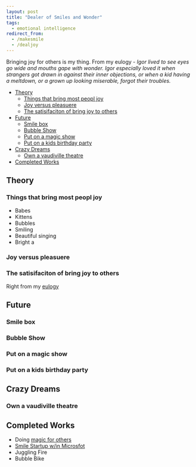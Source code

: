 ```yaml
---
layout: post
title: "Dealer of Smiles and Wonder"
tags:
  - emotional intelligence
redirect_from:
  - /makesmile
  - /dealjoy
---
```


Bringing joy for others is my thing. From my eulogy - _Igor lived to see eyes go wide and mouths gape with wonder. Igor especially loved it when strangers got drawn in against their inner objections, or when a kid having a meltdown, or a grown up looking miserable, forgot their troubles._

<!-- prettier-ignore-start -->

<!-- vim-markdown-toc GFM -->

- [Theory](#theory)
    - [Things that bring most peopl joy](#things-that-bring-most-peopl-joy)
    - [Joy versus pleasuere](#joy-versus-pleasuere)
    - [The satisifaciton of bring joy to others](#the-satisifaciton-of-bring-joy-to-others)
- [Future](#future)
    - [Smile box](#smile-box)
    - [Bubble Show](#bubble-show)
    - [Put on a magic show](#put-on-a-magic-show)
    - [Put on a kids birthday party](#put-on-a-kids-birthday-party)
- [Crazy Dreams](#crazy-dreams)
    - [Own a vaudiville theatre](#own-a-vaudiville-theatre)
- [Completed Works](#completed-works)

<!-- vim-markdown-toc -->
<!-- prettier-ignore-end -->

## Theory

### Things that bring most peopl joy

- Babes
- Kittens
- Bubbles
- Smiling
- Beautiful singing
- Bright a

### Joy versus pleasuere

### The satisifaciton of bring joy to others

Right from my [eulogy](/eulogy)

## Future

### Smile box

### Bubble Show

### Put on a magic show

### Put on a kids birthday party

## Crazy Dreams

### Own a vaudiville theatre

## Completed Works

- Doing [magic for others](/magic)
- [Smile Startup w/in Microsfot](https://igsmilebox.blogspot.com)
- Juggling Fire
- Bubble Bike
